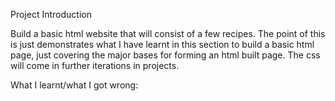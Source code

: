 Project Introduction

Build a basic html website that will consist of a few recipes. The point of this is just demonstrates what I have learnt in this section to build a basic html page, just covering the major bases for forming an html built page. The css will come in further iterations in projects. 

What I learnt/what I got wrong: 
